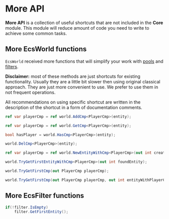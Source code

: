 # More API

**More API** is a collection of useful shortcuts that are not included in the **Core** module.
This module will reduce amount of code you need to write to achieve some common tasks.

## More EcsWorld functions

`EcsWorld` received more functions that will simplify your work with [pools](../README.md#pool) and [filters](../README.md#filter).

**Disclaimer:** most of these methods are just shortcuts for existing functionality. Usually they are a little bit slower then using original classical approach. 
They are just more convenient to use. We prefer to use them in not frequent operations. 

All recommendations on using specific shortcut are written in the description of the shortcut in a form of documentation comments. 

```csharp
ref var playerCmp = ref world.AddCmp<PlayerCmp>(entity);
```

```csharp
ref var playerCmp = ref world.GetCmp<PlayerCmp>(entity);
```

```csharp
bool hasPlayer = world.HasCmp<PlayerCmp>(entity);
```

```csharp
world.DelCmp<PlayerCmp>(entity);
```

```csharp
ref var playerCmp = ref world.NewEntityWithCmp<PlayerCmp>(out int createdEntity);
```

```csharp
world.TryGetFirstEntityWithCmp<PlayerCmp>(out int foundEntity);
```

```csharp
world.TryGetFirstCmp(out PlayerCmp playerCmp);
```

```csharp
world.TryGetFirstCmp(out PlayerCmp playerCmp, out int entityWithPlayerCmp);
```

## More EcsFilter functions

```csharp
if(!filter.IsEmpty)
	filter.GetFirstEntity();
```
